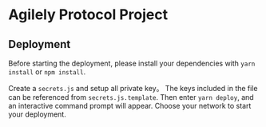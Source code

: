 # Agilely Protocol Project

## Deployment
Before starting the deployment, please install your dependencies with `yarn install` or `npm install`.

Create a `secrets.js` and setup all private key。 The keys included in the file can be referenced from `secrets.js.template`.
Then enter `yarn deploy`, and an interactive command prompt will appear. Choose your network to start your deployment.